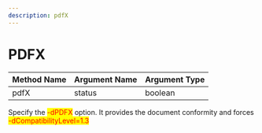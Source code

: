 ```yaml
---
description: pdfX
---
```


# PDFX

| Method Name | Argument Name | Argument Type |
| ----------- | ------------- | ------------- |
| pdfX        | status        | boolean       |

Specify the <mark style="color:red;">-dPDFX</mark> option. It provides the document conformity and forces <mark style="color:red;">-dCompatibilityLevel=1.3</mark>



